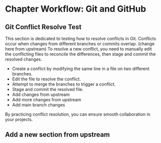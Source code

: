 # Chapter Workflow: Git and GitHub

## Git Conflict Resolve Test

This section is dedicated to testing how to resolve conflicts in Git. Conflicts occur when changes from different branches or commits overlap. (change here from upstream) To resolve a new conflict, you need to manually edit the conflicting files to reconcile the differences, then stage and commit the resolved changes.

- Create a conflict by modifying the same line in a file on two different branches.
- Edit the file to resolve the conflict.
- Attempt to merge the branches to trigger a conflict.
- Stage and commit the resolved file.
- Add changes from upstream
- Add more changes from upstream
- Add main branch changes

By practicing conflict resolution, you can ensure smooth collaboration in your projects.


## Add a new section from upstream
